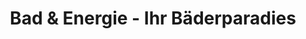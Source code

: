 ---
title: "Bad & Energie - Ihr Bäderparadies"
url: /graz/bad-und-energie-ihr-baederparadies/
shop: Badezimmer
---